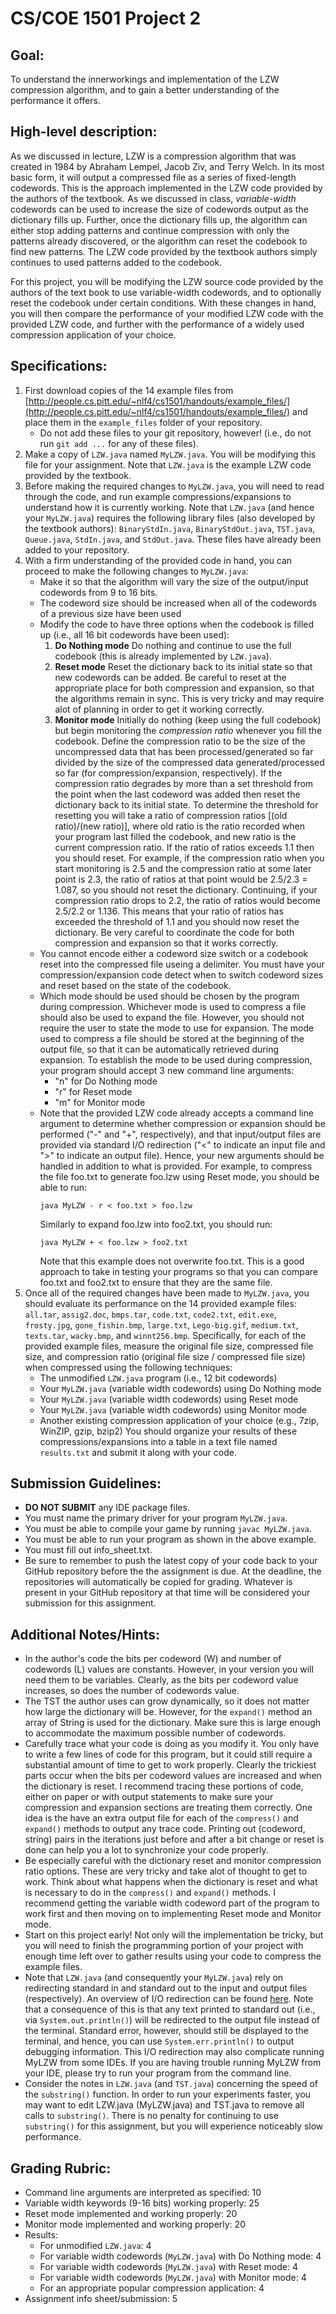 # CS/COE 1501 Project 2

## Goal:
To understand the innerworkings and implementation of the LZW compression algorithm, and to gain a better understanding of the performance it offers.

## High-level description:
As we discussed in lecture, LZW is a compression algorithm that was created in 1984 by Abraham Lempel, Jacob Ziv, and Terry Welch.
In its most basic form, it will output a compressed file as a series of fixed-length codewords.
This is the approach implemented in the LZW code provided by the authors of the textbook.
As we discussed in class, *variable-width* codewords can be used to increase the size of codewords output as the dictionary fills up.
Further, once the dictionary fills up, the algorithm can either stop adding patterns and continue compression with only the patterns already discovered, or the algorithm can reset the codebook to find new patterns.
The LZW code provided by the textbook authors simply continues to used patterns added to the codebook.

For this project, you will be modifying the LZW source code provided by the authors of the text book to use variable-width codewords, and to optionally reset the codebook under certain conditions.
With these changes in hand, you will then compare the performance of your modified LZW code with the provided LZW code, and further with the performance of a widely used compression application of your choice.

## Specifications:
1. First download copies of the 14 example files from [http://people.cs.pitt.edu/~nlf4/cs1501/handouts/example_files/](http://people.cs.pitt.edu/~nlf4/cs1501/handouts/example_files/) and place them in the `example_files` folder of your repository.
	* Do not add these files to your git repository, however! (i.e., do not run `git add ...` for any of these files).
1. Make a copy of `LZW.java` named `MyLZW.java`.  You will be modifying this file for your assignment. Note that `LZW.java` is the example LZW code provided by the textbook.
1. Before making the required changes to `MyLZW.java`, you will need to read through the code, and run example compressions/expansions to understand how it is currently working. Note that `LZW.java` (and hence your `MyLZW.java`) requires the following library files (also developed by the textbook authors):  `BinaryStdIn.java`, `BinaryStdOut.java`, `TST.java`, `Queue.java`, `StdIn.java`, and `StdOut.java`. These files have already been added to your repository.
1. With a firm understanding of the provided code in hand, you can proceed to make the following changes to `MyLZW.java`:
	* Make it so that the algorithm will vary the size of the output/input codewords from 9 to 16 bits.
	* The codeword size should be increased when all of the codewords of a previous size have been used
	* Modify the code to have three options when the codebook is filled up (i.e., all 16 bit codewords have been used):
		1. **Do Nothing mode** Do nothing and continue to use the full codebook (this is already implemented by `LZW.java`).
		1. **Reset mode** Reset the dictionary back to its initial state so that new codewords can be added. Be careful to reset at the appropriate place for both compression and expansion, so that the algorithms remain in sync. This is very tricky and may require alot of planning in order to get it working correctly.
		1. **Monitor mode** Initially do nothing (keep using the full codebook) but begin monitoring the *compression ratio* whenever you fill the codebook. Define the compression ratio to be the size of the uncompressed data that has been processed/generated so far divided by the size of the compressed data generated/processed so far (for compression/expansion, respectively). If the compression ratio degrades by more than a set threshold from the point when the last codeword was added then reset the dictionary back to its initial state. To determine the threshold for resetting you will take a ratio of compression ratios [(old ratio)/(new ratio)], where old ratio is the ratio recorded when your program last filled the codebook, and new ratio is the current compression ratio. If the ratio of ratios exceeds 1.1 then you should reset. For example, if the compression ratio when you start monitoring is 2.5 and the compression ratio at some later point is 2.3, the ratio of ratios at that point would be 2.5/2.3 = 1.087, so you should not reset the dictionary.  Continuing, if your compression ratio drops to 2.2, the ratio of ratios would become 2.5/2.2 or 1.136. This means that your ratio of ratios has exceeded the threshold of 1.1 and you should now reset the dictionary.  Be very careful to coordinate the code for both compression and expansion so that it works correctly.
	* You cannot encode either a codeword size switch or a codebook reset into the compressed file useing a delimiter.  You must have your compression/expansion code detect when to switch codeword sizes and reset based on the state of the codebook.
	* Which mode should be used should be chosen by the program during compression. Whichever mode is used to compress a file should also be used to expand the file. However, you should not require the user to state the mode to use for expansion. The mode used to compress a file should be stored at the beginning of the output file, so that it can be automatically retrieved during expansion. To establish the mode to be used during compression, your program should accept 3 new command line arguments:
		* "n" for Do Nothing mode
		* "r" for Reset mode
		* "m" for Monitor mode
	* Note that the provided LZW code already accepts a command line argument to determine whether compression or expansion should be performed ("-" and "+", respectively), and that input/output files are provided via standard I/O redirection ("&lt;" to indicate an input file and "&gt;" to indicate an output file). Hence, your new arguments should be handled in addition to what is provided. For example, to compress the file foo.txt to generate foo.lzw using Reset mode, you should be able to run:
		```
		java MyLZW - r < foo.txt > foo.lzw
		```
		Similarly to expand foo.lzw into foo2.txt, you should run:
		```
		java MyLZW + < foo.lzw > foo2.txt
		```
		Note that this example does not overwrite foo.txt.
		This is a good approach to take in testing your programs so that you can compare foo.txt and foo2.txt to ensure that they are the same file.
1. Once all of the required changes have been made to `MyLZW.java`, you should evaluate its performance on the 14 provided example files:  `all.tar`, `assig2.doc`, `bmps.tar`, `code.txt`, `code2.txt`, `edit.exe`, `frosty.jpg`, `gone_fishin.bmp`, `large.txt`, `Lego-big.gif`, `medium.txt`, `texts.tar`, `wacky.bmp`, and `winnt256.bmp`. Specifically, for each of the provided example files, measure the original file size, compressed file size, and compression ratio (original file size / compressed file size) when compressed using the following techniques:
	* The unmodified `LZW.java` program (i.e., 12 bit codewords)
	* Your `MyLZW.java` (variable width codewords) using Do Nothing mode
	* Your `MyLZW.java` (variable width codewords) using Reset mode
	* Your `MyLZW.java` (variable width codewords) using Monitor mode
	* Another existing compression application of your choice (e.g., 7zip, WinZIP, gzip, bzip2)
You should organize your results of these compressions/expansions into a table in a text file named `results.txt` and submit it along with your code.

## Submission Guidelines:
* **DO NOT SUBMIT** any IDE package files.
* You must name the primary driver for your program `MyLZW.java`.
* You must be able to compile your game by running `javac MyLZW.java`.
* You must be able to run your program as shown in the above example.
* You must fill out info_sheet.txt.
* Be sure to remember to push the latest copy of your code back to your GitHub repository before the the assignment is due. At the deadline, the repositories will automatically be copied for grading. Whatever is present in your GitHub repository at that time will be considered your submission for this assignment.

## Additional Notes/Hints:
* In the author's code the bits per codeword (W) and number of codewords (L) values are constants. However, in your version you will need them to be variables. Clearly, as the bits per codeword value increases, so does the number of codewords value.
* The TST the author uses can grow dynamically, so it does not matter how large the dictionary will be. However, for the `expand()` method an array of String is used for the dictionary. Make sure this is large enough to accommodate the maximum possible number of codewords.
* Carefully trace what your code is doing as you modify it. You only have to write a few lines of code for this program, but it could still require a substantial amount of time to get to work properly. Clearly the trickiest parts occur when the bits per codeword values are increased and when the dictionary is reset. I recommend tracing these portions of code, either on paper or with output statements to make sure your compression and expansion sections are treating them correctly. One idea is the have an extra output file for each of the `compress()` and `expand()` methods to output any trace code. Printing out (codeword, string) pairs in the iterations just before and after a bit change or reset is done can help you a lot to synchronize your code properly.
* Be especially careful with the dictionary reset and monitor compression ratio options. These are very tricky and take alot of thought to get to work. Think about what happens when the dictionary is reset and what is necessary to do in the `compress()` and `expand()` methods. I recommend getting the variable width codeword part of the program to work first and then moving on to implementing Reset mode and Monitor mode.
* Start on this project early! Not only will the implementation be tricky, but you will need to finish the programming portion of your project with enough time left over to gather results using your code to compress the example files.
* Note that `LZW.java` (and consequently your `MyLZW.java`) rely on redirecting standard in and standard out to the input and output files (respectively). An overview of I/O redirection can be found [here](http://www.tldp.org/LDP/abs/html/io-redirection.html). Note that a consequence of this is that any text printed to standard out (i.e., via `System.out.println()`) will be redirected to the output file instead of the terminal. Standard error, however, should still be displayed to the terminal, and hence, you can use `System.err.println()` to output debugging information. This I/O redirection may also complicate running MyLZW from some IDEs. If you are having trouble running MyLZW from your IDE, please try to run your program from the command line.
* Consider the notes in `LZW.java` (and `TST.java`) concerning the speed of the `substring()` function. In order to run your experiments faster, you may want to edit LZW.java (MyLZW.java) and TST.java to remove all calls to `substring()`. There is no penalty for continuing to use `substring()` for this assignment, but you will experience noticeably slow performance.

## Grading Rubric:
* Command line arguments are interpreted as specified:  10
* Variable width keywords (9-16 bits) working properly:  25
* Reset mode implemented and working properly:  20
* Monitor mode implemented and working properly:  20
* Results:
	* For unmodified `LZW.java`:  4
	* For variable width codewords (`MyLZW.java`) with Do Nothing mode:  4
	* For variable width codewords (`MyLZW.java`) with Reset mode:  4
	* For variable width codewords (`MyLZW.java`) with Monitor mode:  4
	* For an appropriate popular compression application:  4
* Assignment info sheet/submission:  5
